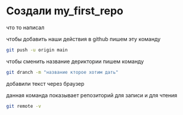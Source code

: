 ﻿# Cоздали my_first_repo
что то написал

чтобы добавить наши действия в github пишем эту команду
```sh
git push -u origin main
```

чтобы сменить название дериктории пишем команду
```sh
git dranch -m "название кторое хотим дать"
```


добавили текст через браузер


данная команда показывает репозиторий для записи и для чтения
```sh
git remote -v
```
